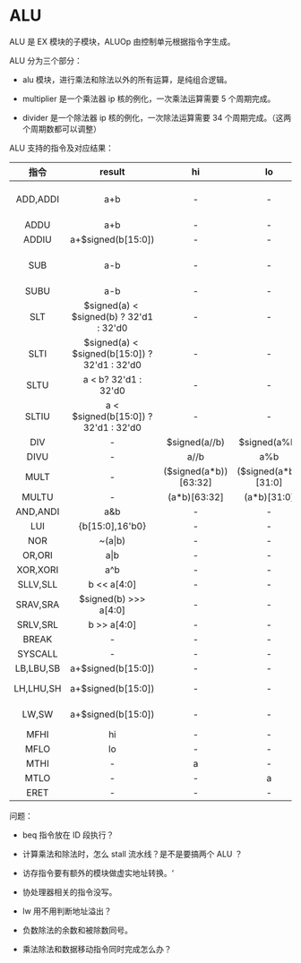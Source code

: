 # ALU

ALU 是 EX 模块的子模块，ALUOp 由控制单元根据指令字生成。

ALU 分为三个部分：

- alu 模块，进行乘法和除法以外的所有运算，是纯组合逻辑。

- multiplier 是一个乘法器 ip 核的例化，一次乘法运算需要 5 个周期完成。
- divider 是一个除法器 ip 核的例化，一次除法运算需要 34 个周期完成。（这两个周期数都可以调整）

ALU 支持的指令及对应结果：

|   指令    |                     result                      |          hi           |          lo          |                     exception                     |
| :-------: | :---------------------------------------------: | :-------------------: | :------------------: | :-----------------------------------------------: |
| ADD,ADDI  |                       a+b                       |           -           |          -           | overflow = (a[31] ~^ b[31]) & (a[31] ^ res_1[31]) |
|   ADDU    |                       a+b                       |           -           |          -           |                         -                         |
|   ADDIU   |               a+$signed(b[15:0])                |           -           |          -           |                         -                         |
|    SUB    |                       a-b                       |           -           |          -           | overflow = (a[31]  ^ b[31]) & (a[31] ^ res_1[31]) |
|   SUBU    |                       a-b                       |           -           |          -           |                         -                         |
|    SLT    |    \$signed(a) < ​\$signed(b) ? 32'd1 : 32'd0    |           -           |          -           |                         -                         |
|   SLTI    | \$signed(a) < ​\$signed(b[15:0]) ? 32'd1 : 32'd0 |           -           |          -           |                         -                         |
|   SLTU    |              a < b? 32'd1 : 32'd0               |           -           |          -           |                         -                         |
|   SLTIU   |      a < $signed(b[15:0]) ? 32'd1 : 32'd0       |           -           |          -           |                         -                         |
|    DIV    |                        -                        |     $signed(a//b)     |     $signed(a%b)     |                divZero = (b == 0)                 |
|   DIVU    |                        -                        |         a//b          |         a%b          |                divZero = (b == 0)                 |
|   MULT    |                        -                        | ($signed(a*b))[63:32] | ($signed(a*b))[31:0] |                         -                         |
|   MULTU   |                        -                        |     (a*b)[63:32]      |     (a*b)[31:0]      |                         -                         |
| AND,ANDI  |                       a&b                       |           -           |          -           |                         -                         |
|    LUI    |                 {b[15:0],16'b0}                 |           -           |          -           |                         -                         |
|    NOR    |                     ~(a\|b)                     |           -           |          -           |                         -                         |
|  OR,ORI   |                      a\|b                       |           -           |          -           |                         -                         |
| XOR,XORI  |                       a^b                       |           -           |          -           |                         -                         |
| SLLV,SLL  |                   b << a[4:0]                   |           -           |          -           |                         -                         |
| SRAV,SRA  |              $signed(b) >>> a[4:0]              |           -           |          -           |                         -                         |
| SRLV,SRL  |                   b >> a[4:0]                   |           -           |          -           |                         -                         |
|   BREAK   |                        -                        |           -           |          -           |                     break = 1                     |
|  SYSCALL  |                        -                        |           -           |          -           |                    syscall = 1                    |
| LB,LBU,SB |               a+$signed(b[15:0])                |           -           |          -           |                         -                         |
| LH,LHU,SH |               a+$signed(b[15:0])                |           -           |          -           |            addrErr = (res_1[0]==1'b1)             |
|   LW,SW   |               a+$signed(b[15:0])                |           -           |          -           |           addrErr = (res_1[1:0]!=2'b00)           |
|   MFHI    |                       hi                        |           -           |          -           |                         -                         |
|   MFLO    |                       lo                        |           -           |          -           |                         -                         |
|   MTHI    |                        -                        |           a           |          -           |                         -                         |
|   MTLO    |                        -                        |           -           |          a           |                         -                         |
|   ERET    |                        -                        |           -           |          -           |                     eret = 1                      |


问题：

- beq 指令放在 ID 段执行？
- 计算乘法和除法时，怎么 stall 流水线？是不是要搞两个 ALU ？
- 访存指令要有额外的模块做虚实地址转换。‘
- 协处理器相关的指令没写。
- lw 用不用判断地址溢出？
- 负数除法的余数和被除数同号。

- 乘法除法和数据移动指令同时完成怎么办？